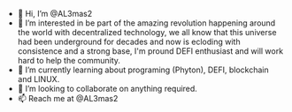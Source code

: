 - 👋 Hi, I’m @AL3mas2
- 👀 I’m interested in be part of the amazing revolution happening around the world with decentralized technology, we all know that this universe had been underground for decades and now is ecloding with consistence and a strong base, I'm pround DEFI enthusiast and will work hard to help the community.
- 🌱 I’m currently learning about programing (Phyton), DEFI, blockchain and LINUX.
- 💞️ I’m looking to collaborate on anything required.
- 📫 Reach me at @AL3mas2

<!---
AL3mas2/AL3mas2 is a ✨ special ✨ repository because its `README.md` (this file) appears on your GitHub profile.
You can click the Preview link to take a look at your changes.
--->
